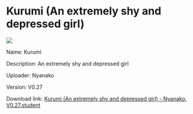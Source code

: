 # Kurumi (An extremely shy and depressed girl)

<img src = "https://raw.githubusercontent.com/Arbiter1223/Koukou-Gurashi-Custom-Students/master/Students/Files/Kurumi%20(An%20extremely%20shy%20and%20depressed%20girl).png">

Name: Kurumi

Description: An extremely shy and depressed girl

Uploader: Nyanako

Version: V0.27

Download link: <a href="https://raw.githubusercontent.com/Arbiter1223/Koukou-Gurashi-Custom-Students/master/Students/Files/Kurumi%20(An%20extremely%20shy%20and%20depressed%20girl)%20-%20Nyanako%2C%20V0.27.student">Kurumi (An extremely shy and depressed girl) - Nyanako, V0.27.student</a>
